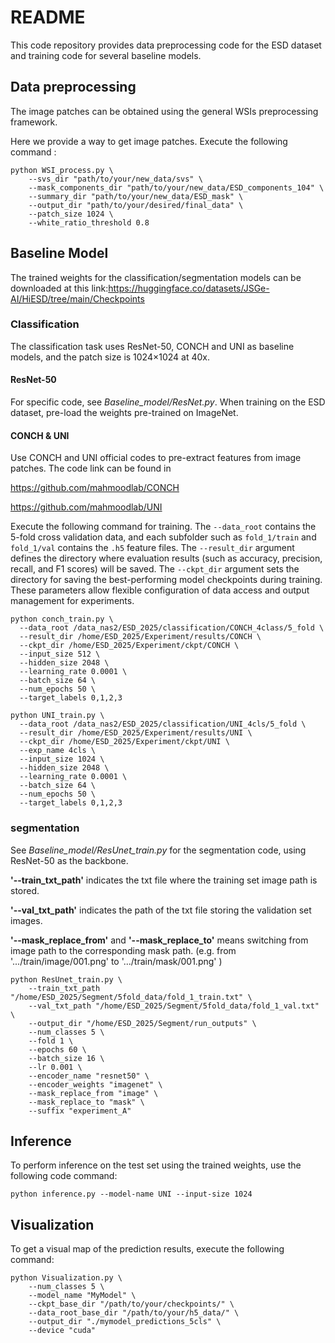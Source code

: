# **README**

This code repository provides data preprocessing code for the ESD dataset and training code for several baseline models.

## **Data preprocessing**

The image patches can be obtained using the general WSIs preprocessing framework. 

Here we provide a way to get image patches. Execute the following command :

```
python WSI_process.py \
    --svs_dir "path/to/your/new_data/svs" \
    --mask_components_dir "path/to/your/new_data/ESD_components_104" \
    --summary_dir "path/to/your/new_data/ESD_mask" \
    --output_dir "path/to/your/desired/final_data" \
    --patch_size 1024 \
    --white_ratio_threshold 0.8
```

## **Baseline Model**

The trained weights for the classification/segmentation models can be downloaded at this link:https://huggingface.co/datasets/JSGe-AI/HiESD/tree/main/Checkpoints



### Classification

The classification task uses ResNet-50, CONCH and UNI as baseline models, and the patch size is 1024×1024 at 40x.

#### ResNet-50

For specific code, see  *Baseline_model/ResNet.py*. When training on the ESD dataset, pre-load the weights pre-trained on ImageNet.

#### CONCH & UNI

Use CONCH and UNI official codes to pre-extract features from image patches. The code link can be found in 

https://github.com/mahmoodlab/CONCH

https://github.com/mahmoodlab/UNI

Execute the following command for training. The `--data_root` contains the 5-fold cross validation data, and each subfolder such as  `fold_1/train`  and   `fold_1/val`  contains the `.h5`  feature files.  The `--result_dir` argument defines the directory where evaluation results (such as accuracy, precision, recall, and F1 scores) will be saved. The `--ckpt_dir` argument sets the directory for saving the best-performing model checkpoints during training. These parameters allow flexible configuration of data access and output management for experiments. 

```
python conch_train.py \
  --data_root /data_nas2/ESD_2025/classification/CONCH_4class/5_fold \
  --result_dir /home/ESD_2025/Experiment/results/CONCH \
  --ckpt_dir /home/ESD_2025/Experiment/ckpt/CONCH \
  --input_size 512 \
  --hidden_size 2048 \
  --learning_rate 0.0001 \
  --batch_size 64 \
  --num_epochs 50 \
  --target_labels 0,1,2,3

```

```
python UNI_train.py \
  --data_root /data_nas2/ESD_2025/classification/UNI_4cls/5_fold \
  --result_dir /home/ESD_2025/Experiment/results/UNI \
  --ckpt_dir /home/ESD_2025/Experiment/ckpt/UNI \
  --exp_name 4cls \
  --input_size 1024 \
  --hidden_size 2048 \
  --learning_rate 0.0001 \
  --batch_size 64 \
  --num_epochs 50 \
  --target_labels 0,1,2,3
```

### segmentation

See *Baseline_model/ResUnet_train.py* for the segmentation code, using ResNet-50 as the backbone.

**'--train_txt_path'** indicates the txt file where the training set image path is stored.

**'--val_txt_path'** indicates the path of the txt file storing the validation set images.

**'--mask_replace_from'** and **'--mask_replace_to'** means switching from image path to the corresponding mask path. (e.g. from '.../train/image/001.png' to '.../train/mask/001.png' )

```
python ResUnet_train.py \
    --train_txt_path "/home/ESD_2025/Segment/5fold_data/fold_1_train.txt" \
    --val_txt_path "/home/ESD_2025/Segment/5fold_data/fold_1_val.txt" \
    --output_dir "/home/ESD_2025/Segment/run_outputs" \
    --num_classes 5 \
    --fold 1 \
    --epochs 60 \
    --batch_size 16 \
    --lr 0.001 \
    --encoder_name "resnet50" \
    --encoder_weights "imagenet" \
    --mask_replace_from "image" \
    --mask_replace_to "mask" \
    --suffix "experiment_A"
```

## Inference

To perform inference on the test set using the trained weights, use the following code command:

```
python inference.py --model-name UNI --input-size 1024
```

## Visualization

To get a visual map of the prediction results, execute the following command:

```
python Visualization.py \
    --num_classes 5 \
    --model_name "MyModel" \
    --ckpt_base_dir "/path/to/your/checkpoints/" \
    --data_root_base_dir "/path/to/your/h5_data/" \
    --output_dir "./mymodel_predictions_5cls" \
    --device "cuda"
```


